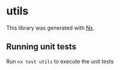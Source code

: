 # utils

This library was generated with [Nx](https://nx.dev).

## Running unit tests

Run `nx test utils` to execute the unit tests
